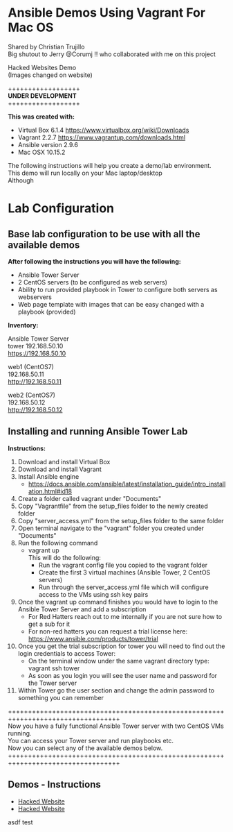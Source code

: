 # Ansible Demos Using Vagrant For Mac OS 
Shared by Christian Trujillo  
Big shutout to Jerry @Corumj !! who collaborated with me on this project  

Hacked Websites Demo  
(Images changed on website)

++++++++++++++++++  
<b>UNDER DEVELOPMENT </b>  
++++++++++++++++++  


<b>This was created with: </b> 
- Virtual Box 6.1.4 https://www.virtualbox.org/wiki/Downloads  
- Vagrant 2.2.7 https://www.vagrantup.com/downloads.html  
- Ansible version 2.9.6
- Mac OSX 10.15.2   


The following instructions will help you create a demo/lab environment.  
This demo will run locally on your Mac laptop/desktop  
Although

<h1>Lab Configuration</h1>
<h2>Base lab configuration to be use with all the available demos</h2>  

<b>After following the instructions you will have the following:</b>  

- Ansible Tower Server  
- 2 CentOS servers (to be configured as web servers)  
- Ability to run provided playbook in Tower to configure both servers as webservers  
- Web page template with images that can be easy changed with a playbook (provided)  


<b>Inventory:</b>

Ansible Tower Server  
tower
192.168.50.10  
https://192.168.50.10

web1  (CentOS7)  
192.168.50.11  
http://192.168.50.11

web2  (CentOS7)  
192.168.50.12  
http://192.168.50.12  


<h2>Installing and running Ansible Tower Lab</h2>
<b>Instructions: </b>

1. Download and install Virtual Box
2. Download and install Vagrant
3. Install Ansible engine
    - https://docs.ansible.com/ansible/latest/installation_guide/intro_installation.html#id18  
4. Create a folder called vagrant under "Documents"
5. Copy "Vagrantfile" from the setup_files folder to the newly created folder
6. Copy "server_access.yml" from the setup_files folder to the same folder
7. Open terminal navigate to the "vagrant" folder you created under "Documents"
8. Run the following command  
    - vagrant up  
    This will do the following:  
        - Run the vagrant config file you copied to the vagrant folder 
        - Create the first 3 virtual machines (Ansible Tower, 2 CentOS servers)  
        - Run through the server_access.yml file which will configure access to the VMs using ssh key pairs  
9. Once the vagrant up command finishes you would have to login to the Ansible Tower Server and add a subscription  
    - For Red Hatters reach out to me internally if you are not sure how to get a sub for it
    - For non-red hatters you can request a trial license here: https://www.ansible.com/products/tower/trial  
10. Once you get the trial subscription for tower you will need to find out the login credentials to access Tower:
    - On the terminal window under the same vagrant directory type: vagrant ssh tower
    - As soon as you login you will see the user name and password for the Tower server
11. Within Tower go the user section and change the admin password to something you can remember

++++++++++++++++++++++++++++++++++++++++++++++++++++++++++++++++++++++++++++++++++  
Now you have a fully functional Ansible Tower server with two CentOS VMs running.   
You can access your Tower server and run playbooks etc.  
Now you can select any of the available demos below. 
++++++++++++++++++++++++++++++++++++++++++++++++++++++++++++++++++++++++++++++++++  

<h2>Demos - Instructions</h2>
<ul>
  <li><a href="https://github.com/m1820/atd/blob/master/Demos/hacked_website_demo/Instructions.md">Hacked Website</a> </li> 
  <li><a href="https://github.com/m1820/atd/blob/master/Demos/hacked_website_demo/Instructions.md">Hacked Website</a> </li>
</ul>
asdf
test